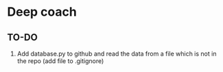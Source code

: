 # Deep coach

## TO-DO
1. Add database.py to github and read the data from a file which is not in the repo (add file to .gitignore)